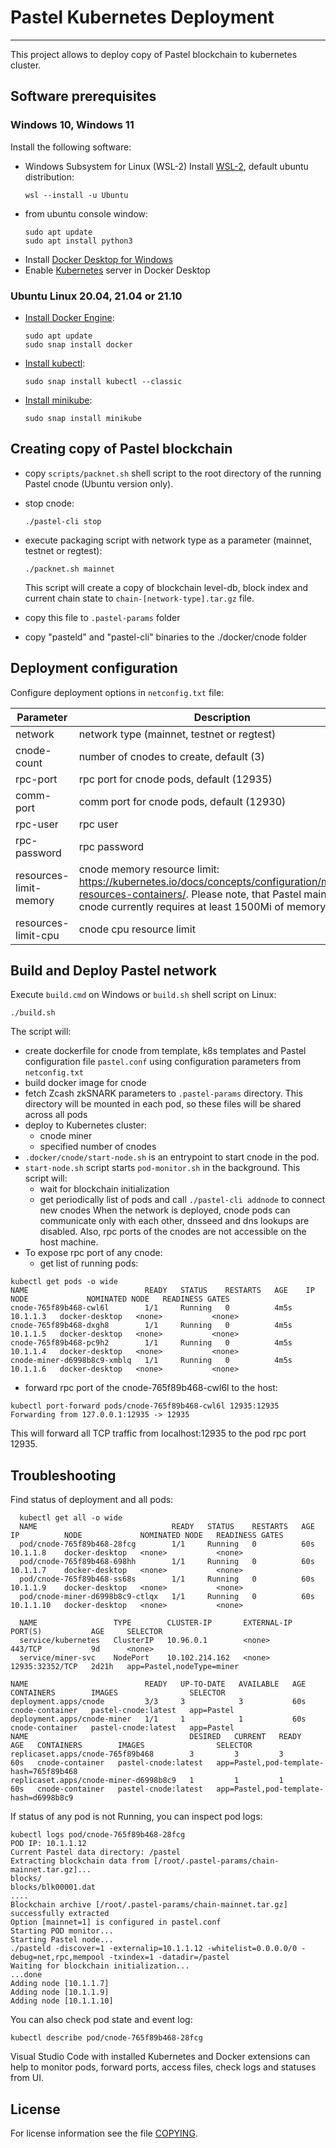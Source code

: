 # Pastel Kubernetes Deployment

---

This project allows to deploy copy of Pastel blockchain to kubernetes cluster.

## Software prerequisites

### Windows 10, Windows 11

Install the following software:

- Windows Subsystem for Linux (WSL-2)
  Install [WSL-2](https://docs.microsoft.com/en-us/windows/wsl/installhttps:/), default ubuntu distribution:
  ```shell
  wsl --install -u Ubuntu
  ```
- from ubuntu console window:
  ```shell
  sudo apt update
  sudo apt install python3
  ```
- Install [Docker Desktop for Windows](https://docs.docker.com/desktop/windows/install/https:/)
- Enable [Kubernetes](https://docs.docker.com/desktop/kubernetes/https:/) server in Docker Desktop

### Ubuntu Linux 20.04, 21.04 or 21.10

- [Install Docker Engine](https://snapcraft.io/install/docker/ubuntuhttps:/):
  ```shell
  sudo apt update
  sudo snap install docker
  ```
- [Install kubectl](https://kubernetes.io/docs/tasks/tools/install-kubectl-linux/https:/):
  ```shell
  sudo snap install kubectl --classic
  ```
- [Install minikube](https://snapcraft.io/install/minikube/ubuntuhttps:/):
  ```shell
  sudo snap install minikube

  ```

## Creating copy of Pastel blockchain

- copy `scripts/packnet.sh` shell script to the root directory of the running Pastel cnode (Ubuntu version only).
- stop cnode:

  ```shell
  ./pastel-cli stop
  ```
- execute packaging script with network type as a parameter (mainnet, testnet or regtest):

  ```shell
  ./packnet.sh mainnet
  ```

  This script will create a copy of blockchain level-db, block index and current chain state to `chain-[network-type].tar.gz` file.
- copy this file to `.pastel-params` folder
- copy "pasteld" and "pastel-cli" binaries to the ./docker/cnode folder

## Deployment configuration

Configure deployment options in `netconfig.txt` file:


| Parameter              | Description                                                                                                                                                                                       |
| ------------------------ | --------------------------------------------------------------------------------------------------------------------------------------------------------------------------------------------------- |
| network                | network type (mainnet, testnet or regtest)                                                                                                                                                        |
| cnode-count            | number of cnodes to create, default (3)                                                                                                                                                           |
| rpc-port               | rpc port for cnode pods, default (12935)                                                                                                                                                          |
| comm-port              | comm port for cnode pods, default (12930)                                                                                                                                                         |
| rpc-user               | rpc user                                                                                                                                                                                          |
| rpc-password           | rpc password                                                                                                                                                                                      |
| resources-limit-memory | cnode memory resource limit: https://kubernetes.io/docs/concepts/configuration/manage-resources-containers/. Please note, that Pastel mainnet cnode currently requires at least 1500Mi of memory. |
| resources-limit-cpu    | cnode cpu resource limit                                                                                                                                                                          |

## Build and Deploy Pastel network

Execute `build.cmd` on Windows or `build.sh` shell script on Linux:

```shell
./build.sh
```

The script will:

- create dockerfile for cnode from template, k8s templates and Pastel configuration file `pastel.conf` using configuration parameters from `netconfig.txt`
- build docker image for cnode
- fetch Zcash zkSNARK parameters to `.pastel-params` directory. This directory will be mounted in each pod, so these files will be shared across all pods
- deploy to Kubernetes cluster:
  - cnode miner
  - specified number of cnodes
- `.docker/cnode/start-node.sh` is an entrypoint to start cnode in the pod.
- `start-node.sh` script starts `pod-monitor.sh` in the background. This script will:
  - wait for blockchain initialization
  - get periodically list of pods and call `./pastel-cli addnode` to connect new cnodes
    When the network is deployed, cnode pods can communicate only with each other, dnsseed and dns lookups are disabled. Also, rpc ports of the cnodes are not accessible on the host machine.
- To expose rpc port of any cnode:
  - get list of running pods:

```shell
kubectl get pods -o wide
NAME                          READY   STATUS    RESTARTS   AGE    IP         NODE             NOMINATED NODE   READINESS GATES
cnode-765f89b468-cwl6l        1/1     Running   0          4m5s   10.1.1.3   docker-desktop   <none>           <none>
cnode-765f89b468-dxgh8        1/1     Running   0          4m5s   10.1.1.5   docker-desktop   <none>           <none>
cnode-765f89b468-pc9h2        1/1     Running   0          4m5s   10.1.1.4   docker-desktop   <none>           <none>
cnode-miner-d6998b8c9-xmblq   1/1     Running   0          4m5s   10.1.1.6   docker-desktop   <none>           <none>
```

* forward rpc port of the cnode-765f89b468-cwl6l to the host:

```shell
kubectl port-forward pods/cnode-765f89b468-cwl6l 12935:12935
Forwarding from 127.0.0.1:12935 -> 12935
```

This will forward all TCP traffic from localhost:12935 to the pod rpc port 12935.

## Troubleshooting

Find status of deployment and all pods:

```shell
  kubectl get all -o wide
  NAME                              READY   STATUS    RESTARTS   AGE   IP          NODE             NOMINATED NODE   READINESS GATES
  pod/cnode-765f89b468-28fcg        1/1     Running   0          60s   10.1.1.8    docker-desktop   <none>           <none>
  pod/cnode-765f89b468-698hh        1/1     Running   0          60s   10.1.1.7    docker-desktop   <none>           <none>
  pod/cnode-765f89b468-ss68s        1/1     Running   0          60s   10.1.1.9    docker-desktop   <none>           <none>
  pod/cnode-miner-d6998b8c9-ctlqx   1/1     Running   0          60s   10.1.1.10   docker-desktop   <none>           <none>
  
  NAME                 TYPE        CLUSTER-IP       EXTERNAL-IP   PORT(S)           AGE     SELECTOR
  service/kubernetes   ClusterIP   10.96.0.1        <none>        443/TCP           9d      <none>
  service/miner-svc    NodePort    10.102.214.162   <none>        12935:32352/TCP   2d21h   app=Pastel,nodeType=miner
  
NAME                          READY   UP-TO-DATE   AVAILABLE   AGE   CONTAINERS        IMAGES                SELECTOR
deployment.apps/cnode         3/3     3            3           60s   cnode-container   pastel-cnode:latest   app=Pastel
deployment.apps/cnode-miner   1/1     1            1           60s   cnode-container   pastel-cnode:latest   app=Pastel
NAME                                    DESIRED   CURRENT   READY   AGE   CONTAINERS        IMAGES                SELECTOR
replicaset.apps/cnode-765f89b468        3         3         3       60s   cnode-container   pastel-cnode:latest   app=Pastel,pod-template-hash=765f89b468
replicaset.apps/cnode-miner-d6998b8c9   1         1         1       60s   cnode-container   pastel-cnode:latest   app=Pastel,pod-template-hash=d6998b8c9
```

If status of any pod is not Running, you can inspect pod logs:

```shell
kubectl logs pod/cnode-765f89b468-28fcg
POD IP: 10.1.1.12
Current Pastel data directory: /pastel
Extracting blockchain data from [/root/.pastel-params/chain-mainnet.tar.gz]...
blocks/
blocks/blk00001.dat
....
Blockchain archive [/root/.pastel-params/chain-mainnet.tar.gz] successfully extracted
Option [mainnet=1] is configured in pastel.conf
Starting POD monitor...
Starting Pastel node...
./pasteld -discover=1 -externalip=10.1.1.12 -whitelist=0.0.0.0/0 -debug=net,rpc,mempool -txindex=1 -datadir=/pastel
Waiting for blockchain initialization...
...done
Adding node [10.1.1.7]
Adding node [10.1.1.9]
Adding node [10.1.1.10]
```

You can also check pod state and event log:

```shell
kubectl describe pod/cnode-765f89b468-28fcg
```

Visual Studio Code with installed Kubernetes and Docker extensions can help to monitor pods, forward ports, access files, check logs and statuses from UI.

License
-------

For license information see the file [COPYING](COPYING).
